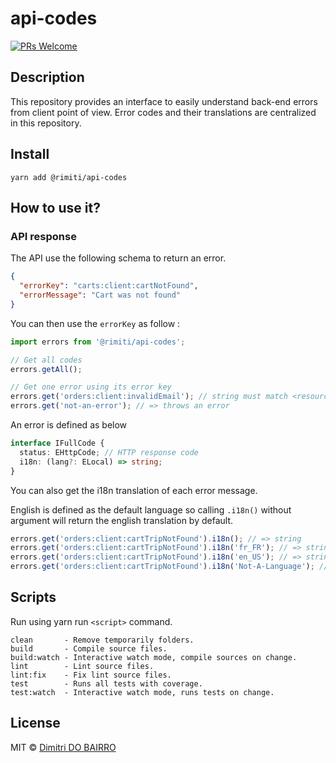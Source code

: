 # api-codes
[![PRs Welcome][prs-badge]][prs]

## Description

This repository provides an interface to easily understand back-end errors from client point of view. Error codes and their translations are centralized in this repository.

## Install

```
yarn add @rimiti/api-codes
```

## How to use it?

### API response

The API use the following schema to return an error.

```json
{
  "errorKey": "carts:client:cartNotFound",
  "errorMessage": "Cart was not found"
}
```

You can then use the `errorKey` as follow :

```js
import errors from '@rimiti/api-codes';

// Get all codes
errors.getAll();

// Get one error using its error key
errors.get('orders:client:invalidEmail'); // string must match <resource>:<scope>:<message>
errors.get('not-an-error'); // => throws an error
```

An error is defined as below

```ts
interface IFullCode {
  status: EHttpCode; // HTTP response code
  i18n: (lang?: ELocal) => string;
}
```

You can also get the i18n translation of each error message.

English is defined as the default language so calling `.i18n()` without argument will return the english translation by default.

```js
errors.get('orders:client:cartTripNotFound').i18n(); // => string
errors.get('orders:client:cartTripNotFound').i18n('fr_FR'); // => string
errors.get('orders:client:cartTripNotFound').i18n('en_US'); // => string
errors.get('orders:client:cartTripNotFound').i18n('Not-A-Language'); // => throws an error
```

## Scripts

Run using yarn run `<script>` command.

    clean       - Remove temporarily folders.
    build       - Compile source files.
    build:watch - Interactive watch mode, compile sources on change.
    lint        - Lint source files.
    lint:fix    - Fix lint source files.
    test        - Runs all tests with coverage.
    test:watch  - Interactive watch mode, runs tests on change.

## License
MIT © [Dimitri DO BAIRRO](https://dimsolution.com)

[prs-badge]: https://img.shields.io/badge/PRs-welcome-brightgreen.svg?style=flat-square
[prs]: http://makeapullrequest.com
